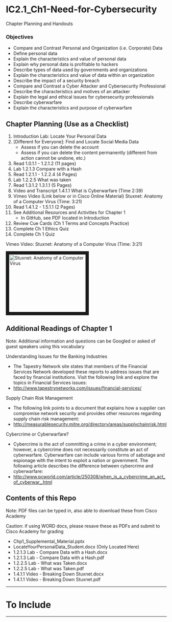 # IC2.1_Ch1-Need-for-Cybersecurity
Chapter Planning and Handouts

### Objectives
- Compare and Contrast Personal and Organization (i.e. Corporate) Data
- Define personal data
- Explain the characteristics and value of personal data
- Explain why personal data is profitable to hackers
- Describe types of data used by governments and organizations
- Explain the characteristics and value of data within an organization
- Describe the impact of a security breach
- Compare and Contrast a Cyber Attacker and Cybersecurity Professional
- Describe the characteristics and motives of an attacker
- Explain the legal and ethical issues for cybersecurity professionals
- Describe cyberwarfare
- Explain the characteristics and purpose of cyberwarfare

## Chapter Planning (Use as a Checklist)
1. Introduction Lab: Locate Your Personal Data
2. [Different for Everyone]: Find and Locate Social Media Data
   - Assess if you can delete the account
   - Assess if you can delete the content permanently (different from action cannot be undone, etc.)
3. Read 1.0.1.1 - 1.2.1.2 (11 pages)
4. Lab 1.2.1.3 Compare with a Hash
5. Read 1.2.1.1 - 1.2.2.4 (4 Pages)
6. Lab 1.2.2.5 What was taken
7. Read 1.3.1.2 1.3.1.1 (5 Pages)
8. Video and Transcript 1.4.1.1 What is Cyberwarfare (Time 2:39)
9. Vimeo Video (Link below or in Cisco Online Material) Stuxnet: Anatomy of a Computer Virus (Time: 3:21)
10. Read 1.4.1.2 - 1.5.1.1 (2 Pages)
10. See Additional Resources and Activities for Chapter 1
    - In GitHub, see PDF located in Introduction
11. Review Cue Cards (Ch 1 Terms and Concepts Practice)
12. Complete Ch 1 Ethics Quiz
12. Complete Ch 1 Quiz

Vimeo Video: Stuxnet: Anatomy of a Computer Virus (Time: 3:21)

<a href="https://vimeo.com/25118844">
<img src="http://img.vimeo.com/vi/25118844/0.jpg"
alt="Stuxnet: Anatomy of a Computer Virus" width="240" height="180" border="10" /></a>

## Additional Readings of Chapter 1

Note: Additional information and questions can be Googled or asked of guest speakers using this vocabulary

Understanding Issues for the Banking Industries
- The Tapestry Network site states that members of the Financial Services Network developed these reports to address issues that are faced by financial institutions. Visit the following link and explore the topics in Financial Services issues:
- http://www.tapestrynetworks.com/issues/financial-services/

Supply Chain Risk Management
- The following link points to a document that explains how a supplier can compromise network security and provides other resources regarding supply chain risk management:
- http://measurablesecurity.mitre.org/directory/areas/supplychainrisk.html

Cybercrime or Cyberwarfare?
- Cybercrime is the act of committing a crime in a cyber environment; however, a cybercrime does not necessarily constitute an act of cyberwarfare. Cyberwarfare can include various forms of sabotage and
espionage with the intent to exploit a nation or government. The following article describes the difference between cybercrime and cyberwarfare:
- http://www.pcworld.com/article/250308/when_is_a_cybercrime_an_act_of_cyberwar_.html

## Contents of this Repo
Note: PDF files can be typed in, also able to download these from Cisco Academy

Caution: if using WORD docs, please resave these as PDFs and submit to Cisco Academy for grading
- Chp1_Supplemental_Material.pptx
- LocateYourPersonalData_Student.docx (Only Located Here)
- 1.2.1.3 Lab - Compare Data with a Hash.docx
- 1.2.1.3 Lab - Compare Data with a Hash.pdf
- 1.2.2.5 Lab - What was Taken.docx
- 1.2.2.5 Lab - What was Taken.pdf
- 1.4.1.1 Video - Breaking Down Stuxnet.docx
- 1.4.1.1 Video - Breaking Down Stuxnet.pdf

---

# To Include


---
